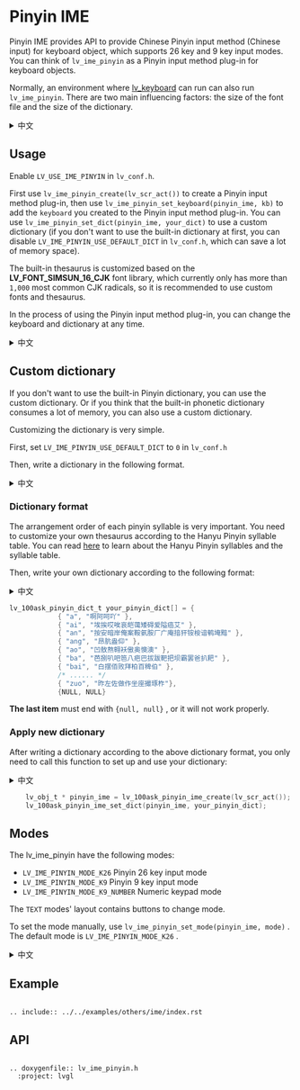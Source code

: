 # Pinyin IME

Pinyin IME provides API to provide Chinese Pinyin input method (Chinese input) for keyboard object, which supports 26 key and 9 key input modes. You can think of `lv_ime_pinyin` as a Pinyin input method plug-in for keyboard objects.

Normally, an environment where [lv_keyboard](/widgets/keyboard) can run can also run `lv_ime_pinyin`. There are two main influencing factors: the size of the font file and the size of the dictionary.

<details>
<summary>中文</summary>
<p>

`lv_ime_pinyin`为[键盘](/widgets/keyboard)组件提供汉语拼音输入法（中文输入）的功能(后文简称为拼音输入法)，支持26键和9键输入模式。您可以将 `lv_ime_pinyin` 看成是键盘组件的汉语拼音输入法插件。

一般情况下，只要是[键盘](/widgets/keyboard)组件能运行的环境 `lv_ime_pinyin` 也能运行。有两个影响因素：字库的大小和词库的大小。

</p>
</details>

## Usage

Enable `LV_USE_IME_PINYIN` in `lv_conf.h`.

First use `lv_ime_pinyin_create(lv_scr_act())` to create a Pinyin input method plug-in, then use `lv_ime_pinyin_set_keyboard(pinyin_ime, kb)` to add the `keyboard` you created to the Pinyin input method plug-in.
You can use `lv_ime_pinyin_set_dict(pinyin_ime, your_dict)` to use a custom dictionary (if you don't want to use the built-in dictionary at first, you can disable `LV_IME_PINYIN_USE_DEFAULT_DICT` in `lv_conf.h`, which can save a lot of memory space).

The built-in thesaurus is customized based on the **LV_FONT_SIMSUN_16_CJK** font library, which currently only has more than `1,000` most common CJK radicals, so it is recommended to use custom fonts and thesaurus.

In the process of using the Pinyin input method plug-in, you can change the keyboard and dictionary at any time.

<details>
<summary>中文</summary>
<p>

在 `lv_conf.h` 中打开 `LV_USE_IME_PINYIN`。

首先，使用 `lv_ime_pinyin_create(lv_scr_act())` 函数创建一个拼音输入法插件，
然后使用 `lv_ime_pinyin_set_keyboard(pinyin_ime, kb)` 函数将您创建的键盘组件添加到插件中。

内置的词库是基于 LVGL 的 **LV_FONT_SIMSUN_16_CJK** 字库定制，这个字库目前只有 `1000` 多个最常见的 CJK 部首，所以建议使用自定义字库和词库。

您可以使用 `lv_ime_pinyin_set_dict(pinyin_ime, your_dict)` 函数来设置使用自定义的词库，如果您一开始就不打算使用内置的词库，建议您在 `lv_conf.h` 中将 `LV_IME_PINYIN_USE_DEFAULT_DICT` 关闭，这可以节省一些内存空间。

</p>
</details>

## Custom dictionary

If you don't want to use the built-in Pinyin dictionary, you can use the custom dictionary.
Or if you think that the built-in phonetic dictionary consumes a lot of memory, you can also use a custom dictionary.

Customizing the dictionary is very simple.

First, set `LV_IME_PINYIN_USE_DEFAULT_DICT` to `0` in `lv_conf.h`

Then, write a dictionary in the following format.

<details>
<summary>中文</summary>
<p>

如果您不想使用内置的词库，可以通过下面的方法自定义词库。

自定义词典非常简单。
首先，在 `lv_conf.h` 将 `LV_IME_PINYIN_USE_DEFAULT_DICT` 设置为 0。
然后按照下面的格式编写词库。

</p>
</details>

### Dictionary format

The arrangement order of each pinyin syllable is very important. You need to customize your own thesaurus according to the Hanyu Pinyin syllable table. You can read [here](https://baike.baidu.com/item/%E6%B1%89%E8%AF%AD%E6%8B%BC%E9%9F%B3%E9%9F%B3%E8%8A%82/9167981) to learn about the Hanyu Pinyin syllables and the syllable table.

Then, write your own dictionary according to the following format:

<details>
<summary>中文</summary>
<p>

**注意**，各个拼音音节的排列顺序非常重要，您需要按照汉语拼音音节表定制自己的词库，可以阅读[这里](https://baike.baidu.com/item/%E6%B1%89%E8%AF%AD%E6%8B%BC%E9%9F%B3%E9%9F%B3%E8%8A%82/9167981)了解[汉语拼音音节](https://baike.baidu.com/item/%E6%B1%89%E8%AF%AD%E6%8B%BC%E9%9F%B3%E9%9F%B3%E8%8A%82/9167981)以及[音节表](https://baike.baidu.com/item/%E6%B1%89%E8%AF%AD%E6%8B%BC%E9%9F%B3%E9%9F%B3%E8%8A%82/9167981#1)。

然后，根据下面的格式编写自己的词库：

</p>
</details>

```c
lv_100ask_pinyin_dict_t your_pinyin_dict[] = {
            { "a", "啊阿呵吖" },
            { "ai", "埃挨哎唉哀皑蔼矮碍爱隘癌艾" },
            { "an", "按安暗岸俺案鞍氨胺厂广庵揞犴铵桉谙鹌埯黯" },
            { "ang", "昂肮盎仰" },
            { "ao", "凹敖熬翱袄傲奥懊澳" },
            { "ba", "芭捌叭吧笆八疤巴拔跋靶把坝霸罢爸扒耙" },
            { "bai", "白摆佰败拜柏百稗伯" },
            /* ...... */
            { "zuo", "昨左佐做作坐座撮琢柞"},
            {NULL, NULL}

```

**The last item** must end with `{null, null}` , or it will not work properly.

### Apply new dictionary

After writing a dictionary according to the above dictionary format, you only need to call this function to set up and use your dictionary:

<details>
<summary>中文</summary>
<p>

按照上面的词库格式编写好自己的词库之后，参考下面的用法，调用 `lv_100ask_pinyin_ime_set_dict(pinyin_ime, your_pinyin_dict)` 函数即可设置和使用新词库：

</p>
</details>

```c
    lv_obj_t * pinyin_ime = lv_100ask_pinyin_ime_create(lv_scr_act());
    lv_100ask_pinyin_ime_set_dict(pinyin_ime, your_pinyin_dict);
```

## Modes

The lv_ime_pinyin have the following modes:

- `LV_IME_PINYIN_MODE_K26` Pinyin 26 key input mode
- `LV_IME_PINYIN_MODE_K9` Pinyin 9 key input mode
- `LV_IME_PINYIN_MODE_K9_NUMBER` Numeric keypad mode

The `TEXT` modes' layout contains buttons to change mode.

To set the mode manually, use `lv_ime_pinyin_set_mode(pinyin_ime, mode)` . The default mode is `LV_IME_PINYIN_MODE_K26` .

<details>
<summary>中文</summary>
<p>

lv_ime_pinyin 有以下模式：

- `LV_IME_PINYIN_MODE_K26` 拼音26键
- `LV_IME_PINYIN_MODE_K9` 拼音9键(九宫格)
- `LV_IME_PINYIN_MODE_K9_NUMBER` 九宫格布局的数字键盘

每个模式的布局中都包含有更改到其他模式的按钮。

您可以通过 `lv_keyboard_set_mode(kb, mode)` 函数手动设置模式。默认的模式是 `LV_IME_PINYIN_MODE_K26` 。

</p>
</details>


## Example

```eval_rst

.. include:: ../../examples/others/ime/index.rst

```

## API

```eval_rst

.. doxygenfile:: lv_ime_pinyin.h
  :project: lvgl

```
